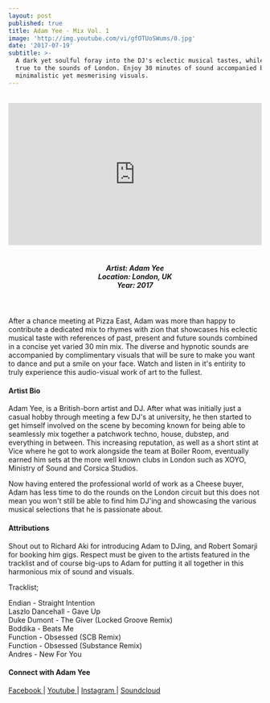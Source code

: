 ```yaml
---
layout: post
published: true
title: Adam Yee - Mix Vol. 1
image: 'http://img.youtube.com/vi/gfOTUoSWums/0.jpg'
date: '2017-07-19'
subtitle: >-
  A dark yet soulful foray into the DJ's eclectic musical tastes, while staying
  true to the sounds of London. Enjoy 30 minutes of sound accompanied by
  minimalistic yet mesmerising visuals.
---
```

<style>.embed-container { position: relative; padding-bottom: 56.25%; height: 0; overflow: hidden; max-width: 100%; } .embed-container iframe, .embed-container object, .embed-container embed { position: absolute; top: 0; left: 0; width: 100%; height: 100%; }</style><br />
<div class="embed-container">
<iframe allowfullscreen="" frameborder="0" height="315" src="https://www.youtube.com/embed/gfOTUoSWums" width="560"></iframe></div>
<br>
<h5 style="text-align: center;">
Artist: Adam Yee <br>
Location: London, UK <br>
Year: 2017
</h5>
<br>

After a chance meeting at Pizza East, Adam was more than happy to contribute a dedicated mix to rhymes with zion that showcases his eclectic musical taste with references of past, present and future sounds combined in a concise yet varied 30 min mix. The diverse and hypnotic sounds are accompanied by complimentary visuals that will be sure to make you want to dance and put a smile on your face. Watch and listen in it's entirity to truly experience this audio-visual work of art to the fullest. 

#### Artist Bio

Adam Yee, is a British-born artist and DJ. After what was initially just a casual hobby through meeting a few DJ's at university, he then started to get himself involved on the scene by becoming known for being able to seamlessly mix together a patchwork techno, house, dubstep, and everything in between.  This increasing reputation, as well as a short stint at Vice where he got to work alongside the team at Boiler Room, eventually earned him sets at the more well known clubs in London such as XOYO, Ministry of Sound and Corsica Studios.

Now having entered the professional world of work as a Cheese buyer, Adam has less time to do the rounds on the London circuit but this does not mean you won't still be able to find him DJ'ing and showcasing the various musical selections that he is passionate about.


#### Attributions

Shout out to Richard Aki for introducing Adam to DJing, and Robert Somarji for booking him gigs. Respect must be given to the artists featured in the tracklist and of course big-ups to Adam for putting it all together in this harmonious mix of sound and visuals. 

Tracklist;

Endian - Straight Intention<br>
Laszlo Dancehall - Gave Up<br>
Duke Dumont - The Giver (Locked Groove Remix)<br>
Boddika - Beats Me<br>
Function - Obsessed (SCB Remix)<br>
Function - Obsessed (Substance Remix)<br>
Andres - New For You


#### Connect with Adam Yee

<a class="fa fa-facebook" href="https://www.facebook.com/adam.yee1" target="_blank"> Facebook </a> |
<a class="fa fa-youtube" href="https://www.youtube.com/" target="_blank"> Youtube </a> |
<a class="fa fa-instagram" href="https://www.instagram.com/adamyee92" target="_blank"> Instagram </a> |
<a class="fa fa-soundcloud" href="https://soundcloud.com/adam-yee1" target="_blank"> Soundcloud </a>
